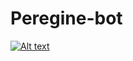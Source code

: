 # Peregine-bot

[![Alt text](https://img.youtube.com/vi/8JROILTlsow/0.jpg)](https://www.youtube.com/watch?v=8JROILTlsow)
